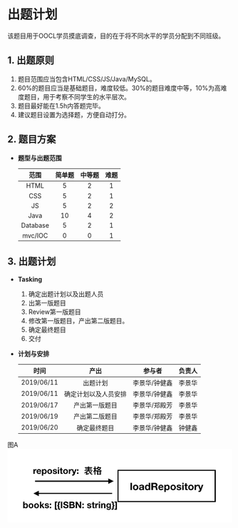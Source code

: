 # 出题计划

该题目用于OOCL学员摸底调查，目的在于将不同水平的学员分配到不同班级。



## 1. 出题原则

1. 题目范围应当包含HTML/CSS/JS/Java/MySQL。
2. 60%的题目应当是基础题目，难度较低。30%的题目难度中等，10%为高难度题目，用于考察不同学生的水平层次。
3. 题目最好能在1.5h内答题完毕。
4. 建议题目设置为选择题，方便自动打分。



## 2. 题目方案

* **题型与出题范围**

  |   范围   | 简单题 | 中等题 | 难题 |
  | :------: | :----: | :----: | :--: |
  |   HTML   |   5    |   2    |  1   |
  |   CSS    |   5    |   2    |  1   |
  |    JS    |   5    |   2    |  2   |
  |   Java   |   10   |   4    |  2   |
  | Database |   5    |   2    |  1   |
  | mvc/IOC  |   0    |   0    |  1   |

  

## 3. 出题计划

* **Tasking**

  1. 确定出题计划以及出题人员
  2. 出第一版题目
  3. Review第一版题目
  4. 修改第一版题目，产出第二版题目。
  5. 确定最终题目
  6. 交付

  

* **计划与安排**

  |    时间    |         产出         |    参与者     | 负责人 |
  | :--------: | :------------------: | :-----------: | :----: |
  | 2019/06/11 |       出题计划       | 李景华/钟健鑫 | 李景华 |
  | 2019/06/11 | 确定计划以及人员安排 | 李景华/钟健鑫 | 李景华 |
  | 2019/06/17 |    产出第一版题目    | 李景华/郑殿芳 | 李景华 |
  | 2019/06/19 |    产出第二版题目    | 李景华/郑殿芳 | 李景华 |
  | 2019/06/20 |     确定最终题目     | 李景华/钟健鑫 | 钟健鑫 |

  





 图A ![loadRepertoryA](https://github.com/EasonAndLily/OOCL/blob/master/验收卡/image/tasking/loadRepertory_A.png?raw=true)  